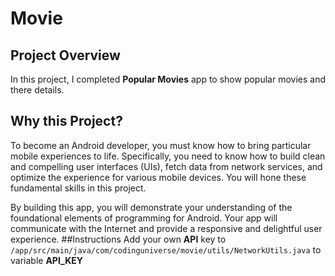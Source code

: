 # Movie
##  Project Overview
In this project, I completed __Popular Movies__ app to show popular movies and there details.
## Why this Project?

To become an Android developer, you must know how to bring particular mobile experiences to life.
Specifically, you need to know how to build clean and compelling user interfaces (UIs), fetch data from network services, and optimize the experience for various mobile devices. You will hone these fundamental skills in this project.


By building this app, you will demonstrate your understanding of the foundational elements of programming for Android. Your app will communicate with the Internet and provide a responsive and delightful user experience.
##Instructions
Add your own __API__ key to `/app/src/main/java/com/codinguniverse/movie/utils/NetworkUtils.java` to variable __API_KEY__
